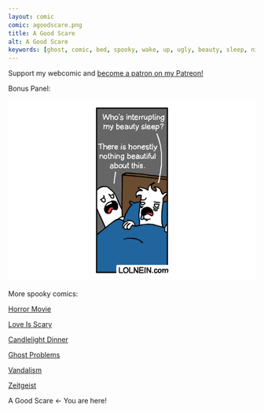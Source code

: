 ```yaml
---
layout: comic
comic: agoodscare.png
title: A Good Scare
alt: A Good Scare
keywords: [ghost, comic, bed, spooky, wake, up, ugly, beauty, sleep, night, scary, scare, monster]
---
```


Support my webcomic and [become a patron on my Patreon!](https://www.patreon.com/lolnein)

Bonus Panel:

![A Good Scare Bonus Panel](/images/agoodscare_bonus.png)


More spooky comics:

[Horror Movie](https://lolnein.com/2019/10/03/horrormovie/)

[Love Is Scary](https://lolnein.com/2019/10/07/loveisscary/)

[Candlelight Dinner](https://lolnein.com/2019/10/08/candlelightdinner/)

[Ghost Problems](https://lolnein.com/2019/10/14/ghostproblems/)

[Vandalism](https://lolnein.com/2019/10/22/vandalism/)

[Zeitgeist](https://lolnein.com/2019/11/10/zeitgeist/)

A Good Scare <- You are here!